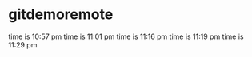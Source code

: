 # gitdemoremote
time is 10:57 pm
time is 11:01 pm
time is 11:16 pm
time is 11:19 pm
time is 11:29 pm
